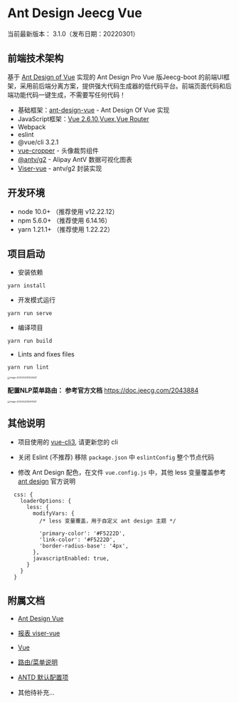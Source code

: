 Ant Design Jeecg Vue
====

当前最新版本： 3.1.0（发布日期：20220301）

## 前端技术架构

基于 [Ant Design of Vue](https://vuecomponent.github.io/ant-design-vue/docs/vue/introduce-cn/) 实现的 Ant Design Pro  Vue 版Jeecg-boot 的前端UI框架，采用前后端分离方案，提供强大代码生成器的低代码平台。前端页面代码和后端功能代码一键生成，不需要写任何代码！

- 基础框架：[ant-design-vue](https://github.com/vueComponent/ant-design-vue) - Ant Design Of Vue 实现
- JavaScript框架：[Vue 2.6.10](https://cn.vuejs.org/),[Vuex](https://vuex.vuejs.org/zh/),[Vue Router](https://router.vuejs.org/zh/)
- Webpack
- eslint
- @vue/cli 3.2.1
- [vue-cropper](https://github.com/xyxiao001/vue-cropper) - 头像裁剪组件
- [@antv/g2](https://antv.alipay.com/zh-cn/index.html) - Alipay AntV 数据可视化图表
- [Viser-vue](https://viserjs.github.io/docs.html#/viser/guide/installation)  - antv/g2 封装实现

## 开发环境

- node 10.0+ （推荐使用 v12.22.12）
- npm 5.6.0+ （推荐使用 6.14.16）
- yarn 1.21.1+ （推荐使用 1.22.22）

项目启动
----

- 安装依赖
```
yarn install
```

- 开发模式运行
```
yarn run serve
```

- 编译项目
```
yarn run build
```

- Lints and fixes files
```
yarn run lint
```

<img src="E:/typora/assets/README/image-20250520161529267.png" alt="image-20250520161529267" style="zoom:33%;" />

**配置NLP菜单路由：** **参考官方文档** https://doc.jeecg.com/2043884

<img src="E:/typora/assets/README/image-20250520160411587.png" alt="image-20250520160411587" style="zoom: 33%;" />

其他说明
----

- 项目使用的 [vue-cli3](https://cli.vuejs.org/guide/), 请更新您的 cli

- 关闭 Eslint (不推荐) 移除 `package.json` 中 `eslintConfig` 整个节点代码

- 修改 Ant Design 配色，在文件 `vue.config.js` 中，其他 less 变量覆盖参考 [ant design](https://ant.design/docs/react/customize-theme-cn) 官方说明
```ecmascript 6
  css: {
    loaderOptions: {
      less: {
        modifyVars: {
          /* less 变量覆盖，用于自定义 ant design 主题 */

          'primary-color': '#F5222D',
          'link-color': '#F5222D',
          'border-radius-base': '4px',
        },
        javascriptEnabled: true,
      }
    }
  }
```

附属文档
----
- [Ant Design Vue](https://vuecomponent.github.io/ant-design-vue/docs/vue/introduce-cn)

- [报表 viser-vue](https://viserjs.github.io/demo.html#/viser/bar/basic-bar)

- [Vue](https://cn.vuejs.org/v2/guide)

- [路由/菜单说明](https://github.com/zhangdaiscott/jeecg-boot/tree/master/ant-design-vue-jeecg/src/router/README.md)

- [ANTD 默认配置项](https://github.com/zhangdaiscott/jeecg-boot/tree/master/ant-design-vue-jeecg/src/defaultSettings.js)

- 其他待补充...

